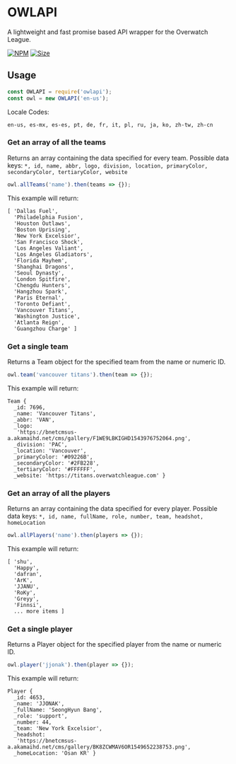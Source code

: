 # OWLAPI

A lightweight and fast promise based API wrapper for the Overwatch League.

[![NPM](https://img.shields.io/npm/v/owlapi.svg?style=popout)](https://www.npmjs.com/package/owlapi) [![Size](https://img.shields.io/bundlephobia/min/owlapi.svg?style=popout)](https://www.npmjs.com/package/owlapi)

## Usage

```javascript
const OWLAPI = require('owlapi');
const owl = new OWLAPI('en-us');
```

Locale Codes:

`en-us, es-mx, es-es, pt, de, fr, it, pl, ru, ja, ko, zh-tw, zh-cn`

### Get an array of all the teams

Returns an array containing the data specified for every team.
Possible data keys: `*, id, name, abbr, logo, division, location, primaryColor, secondaryColor, tertiaryColor, website`

```javascript
owl.allTeams('name').then(teams => {});
```

This example will return:

```
[ 'Dallas Fuel',
  'Philadelphia Fusion',
  'Houston Outlaws',
  'Boston Uprising',
  'New York Excelsior',
  'San Francisco Shock',
  'Los Angeles Valiant',
  'Los Angeles Gladiators',
  'Florida Mayhem',
  'Shanghai Dragons',
  'Seoul Dynasty',
  'London Spitfire',
  'Chengdu Hunters',
  'Hangzhou Spark',
  'Paris Eternal',
  'Toronto Defiant',
  'Vancouver Titans',
  'Washington Justice',
  'Atlanta Reign',
  'Guangzhou Charge' ]
```

### Get a single team

Returns a Team object for the specified team from the name or numeric ID.

```javascript
owl.team('vancouver titans').then(team => {});
```

This example will return:

```
Team {
  _id: 7696,
  _name: 'Vancouver Titans',
  _abbr: 'VAN',
  _logo:
   'https://bnetcmsus-a.akamaihd.net/cms/gallery/F1WE9LBKIGHD1543976752064.png',
  _division: 'PAC',
  _location: 'Vancouver',
  _primaryColor: '#09226B',
  _secondaryColor: '#2FB228',
  _tertiaryColor: '#FFFFFF',
  _website: 'https://titans.overwatchleague.com' }
```

### Get an array of all the players

Returns an array containing the data specified for every player.
Possible data keys: `*, id, name, fullName, role, number, team, headshot, homeLocation`

```javascript
owl.allPlayers('name').then(players => {});
```

This example will return:

```
[ 'shu',
  'Happy',
  'dafran',
  'ArK',
  'JJANU',
  'RoKy',
  'Greyy',
  'Finnsi',
  ... more items ]
```

### Get a single player

Returns a Player object for the specified player from the name or numeric ID.

```javascript
owl.player('jjonak').then(player => {});
```

This example will return:

```
Player {
  _id: 4653,
  _name: 'JJONAK',
  _fullName: 'SeongHyun Bang',
  _role: 'support',
  _number: 44,
  _team: 'New York Excelsior',
  _headshot:
   'https://bnetcmsus-a.akamaihd.net/cms/gallery/BK8ZCWMAV6OR1549652238753.png',
  _homeLocation: 'Osan KR' }
```

